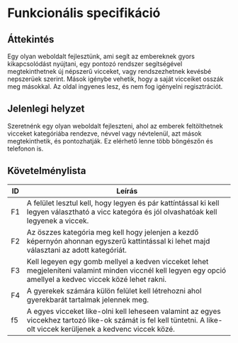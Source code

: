 Funkcionális specifikáció
=========================

Áttekintés
----------
Egy olyan weboldalt fejlesztünk, ami segít az embereknek gyors kikapcsolódást nyújtani, egy pontozó rendszer segítségével megtekinthetnek új népszerű vicceket, vagy rendszezhetnek kevésbé nepszerüek szerint.
Mások igénybe vehetik, hogy a saját vicceiket osszák meg másokkal. Az oldal ingyenes lesz, és nem fog igényelni regisztrációt.
 
Jelenlegi helyzet
-----------------
Szeretnénk egy olyan weboldalt fejleszteni, ahol az emberek feltölthetnek vicceket kategóriába rendezve, névvel vagy névtelenül, azt mások megtekinthetik, és pontozhatják. Ez elérhető lenne több böngészőn és telefonon is. 

Követelménylista
----

| ID | Leírás |
|----| ------ |
|F1| A felület lesztul kell, hogy legyen és pár kattíntással ki kell legyen választható a vicc kategóra és jól olvashatóak kell legyenek a viccek.  |
|F2| Az öszzes kategória meg kell hogy jelenjen a kezdő képernyón ahonnan egyszerű kattintással ki lehet majd választani az adott kategóriát. |
|F3| Kell legeyen egy gomb mellyel a kedven vicceket lehet megjeleníteni valamint minden viccnél kell legyen egy opció amellyel a kedvec viccek közé lehet rakni.|
|F4| A gyerekek számára külön felület kell létrehozni ahol gyerekbarát tartalmak jelennek meg.|
|f5| A egyes vicceket like-olni kell leheseen valamint az egyes viccekhez tartozó like-ok számát is fel kell tüntetni. A like-olt viccek kerüljenek a kedvenc viccek közé.|

